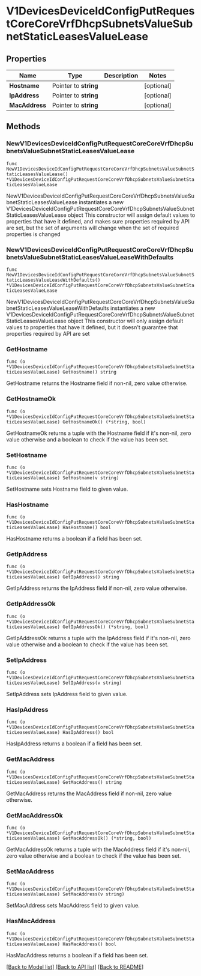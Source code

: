 # V1DevicesDeviceIdConfigPutRequestCoreCoreVrfDhcpSubnetsValueSubnetStaticLeasesValueLease

## Properties

Name | Type | Description | Notes
------------ | ------------- | ------------- | -------------
**Hostname** | Pointer to **string** |  | [optional] 
**IpAddress** | Pointer to **string** |  | [optional] 
**MacAddress** | Pointer to **string** |  | [optional] 

## Methods

### NewV1DevicesDeviceIdConfigPutRequestCoreCoreVrfDhcpSubnetsValueSubnetStaticLeasesValueLease

`func NewV1DevicesDeviceIdConfigPutRequestCoreCoreVrfDhcpSubnetsValueSubnetStaticLeasesValueLease() *V1DevicesDeviceIdConfigPutRequestCoreCoreVrfDhcpSubnetsValueSubnetStaticLeasesValueLease`

NewV1DevicesDeviceIdConfigPutRequestCoreCoreVrfDhcpSubnetsValueSubnetStaticLeasesValueLease instantiates a new V1DevicesDeviceIdConfigPutRequestCoreCoreVrfDhcpSubnetsValueSubnetStaticLeasesValueLease object
This constructor will assign default values to properties that have it defined,
and makes sure properties required by API are set, but the set of arguments
will change when the set of required properties is changed

### NewV1DevicesDeviceIdConfigPutRequestCoreCoreVrfDhcpSubnetsValueSubnetStaticLeasesValueLeaseWithDefaults

`func NewV1DevicesDeviceIdConfigPutRequestCoreCoreVrfDhcpSubnetsValueSubnetStaticLeasesValueLeaseWithDefaults() *V1DevicesDeviceIdConfigPutRequestCoreCoreVrfDhcpSubnetsValueSubnetStaticLeasesValueLease`

NewV1DevicesDeviceIdConfigPutRequestCoreCoreVrfDhcpSubnetsValueSubnetStaticLeasesValueLeaseWithDefaults instantiates a new V1DevicesDeviceIdConfigPutRequestCoreCoreVrfDhcpSubnetsValueSubnetStaticLeasesValueLease object
This constructor will only assign default values to properties that have it defined,
but it doesn't guarantee that properties required by API are set

### GetHostname

`func (o *V1DevicesDeviceIdConfigPutRequestCoreCoreVrfDhcpSubnetsValueSubnetStaticLeasesValueLease) GetHostname() string`

GetHostname returns the Hostname field if non-nil, zero value otherwise.

### GetHostnameOk

`func (o *V1DevicesDeviceIdConfigPutRequestCoreCoreVrfDhcpSubnetsValueSubnetStaticLeasesValueLease) GetHostnameOk() (*string, bool)`

GetHostnameOk returns a tuple with the Hostname field if it's non-nil, zero value otherwise
and a boolean to check if the value has been set.

### SetHostname

`func (o *V1DevicesDeviceIdConfigPutRequestCoreCoreVrfDhcpSubnetsValueSubnetStaticLeasesValueLease) SetHostname(v string)`

SetHostname sets Hostname field to given value.

### HasHostname

`func (o *V1DevicesDeviceIdConfigPutRequestCoreCoreVrfDhcpSubnetsValueSubnetStaticLeasesValueLease) HasHostname() bool`

HasHostname returns a boolean if a field has been set.

### GetIpAddress

`func (o *V1DevicesDeviceIdConfigPutRequestCoreCoreVrfDhcpSubnetsValueSubnetStaticLeasesValueLease) GetIpAddress() string`

GetIpAddress returns the IpAddress field if non-nil, zero value otherwise.

### GetIpAddressOk

`func (o *V1DevicesDeviceIdConfigPutRequestCoreCoreVrfDhcpSubnetsValueSubnetStaticLeasesValueLease) GetIpAddressOk() (*string, bool)`

GetIpAddressOk returns a tuple with the IpAddress field if it's non-nil, zero value otherwise
and a boolean to check if the value has been set.

### SetIpAddress

`func (o *V1DevicesDeviceIdConfigPutRequestCoreCoreVrfDhcpSubnetsValueSubnetStaticLeasesValueLease) SetIpAddress(v string)`

SetIpAddress sets IpAddress field to given value.

### HasIpAddress

`func (o *V1DevicesDeviceIdConfigPutRequestCoreCoreVrfDhcpSubnetsValueSubnetStaticLeasesValueLease) HasIpAddress() bool`

HasIpAddress returns a boolean if a field has been set.

### GetMacAddress

`func (o *V1DevicesDeviceIdConfigPutRequestCoreCoreVrfDhcpSubnetsValueSubnetStaticLeasesValueLease) GetMacAddress() string`

GetMacAddress returns the MacAddress field if non-nil, zero value otherwise.

### GetMacAddressOk

`func (o *V1DevicesDeviceIdConfigPutRequestCoreCoreVrfDhcpSubnetsValueSubnetStaticLeasesValueLease) GetMacAddressOk() (*string, bool)`

GetMacAddressOk returns a tuple with the MacAddress field if it's non-nil, zero value otherwise
and a boolean to check if the value has been set.

### SetMacAddress

`func (o *V1DevicesDeviceIdConfigPutRequestCoreCoreVrfDhcpSubnetsValueSubnetStaticLeasesValueLease) SetMacAddress(v string)`

SetMacAddress sets MacAddress field to given value.

### HasMacAddress

`func (o *V1DevicesDeviceIdConfigPutRequestCoreCoreVrfDhcpSubnetsValueSubnetStaticLeasesValueLease) HasMacAddress() bool`

HasMacAddress returns a boolean if a field has been set.


[[Back to Model list]](../README.md#documentation-for-models) [[Back to API list]](../README.md#documentation-for-api-endpoints) [[Back to README]](../README.md)


